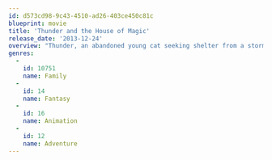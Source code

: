 ```yaml
---
id: d573cd98-9c43-4510-ad26-403ce450c81c
blueprint: movie
title: 'Thunder and the House of Magic'
release_date: '2013-12-24'
overview: "Thunder, an abandoned young cat seeking shelter from a storm, stumbles into the strangest house imaginable, owned by an old magician and inhabited by a dazzling array of automatons and gizmos. Not everyone welcomes the new addition to the troupe as Jack Rabbit and Maggie Mouse plot to evict Thunder. The situation gets worse when the magician lands in hospital and his scheming nephew sees his chance to cash in by selling the mansion. Our young hero is determined to earn his place and so he enlists the help of some wacky magician's assistants to protect his magical new home."
genres:
  -
    id: 10751
    name: Family
  -
    id: 14
    name: Fantasy
  -
    id: 16
    name: Animation
  -
    id: 12
    name: Adventure
---
```

